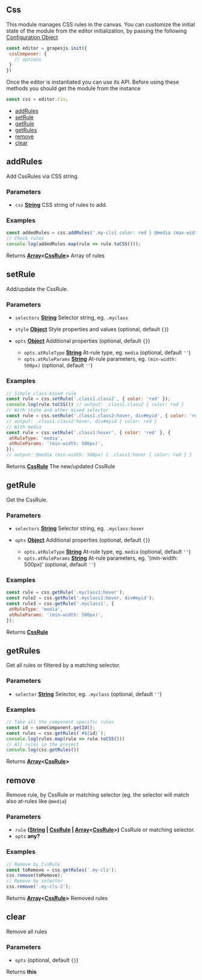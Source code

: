 <!-- Generated by documentation.js. Update this documentation by updating the source code. -->

## Css

This module manages CSS rules in the canvas.
You can customize the initial state of the module from the editor initialization, by passing the following [Configuration Object][1]

```js
const editor = grapesjs.init({
 cssComposer: {
   // options
 }
})
```

Once the editor is instantiated you can use its API. Before using these methods you should get the module from the instance

```js
const css = editor.Css;
```

*   [addRules][2]
*   [setRule][3]
*   [getRule][4]
*   [getRules][5]
*   [remove][6]
*   [clear][7]

[CssRule]: css_rule.html

## addRules

Add CssRules via CSS string.

### Parameters

*   `css` **[String][8]** CSS string of rules to add.

### Examples

```javascript
const addedRules = css.addRules('.my-cls{ color: red } @media (max-width: 992px) { .my-cls{ color: darkred } }');
// Check rules
console.log(addedRules.map(rule => rule.toCSS()));
```

Returns **[Array][9]<[CssRule]>** Array of rules

## setRule

Add/update the CssRule.

### Parameters

*   `selectors` **[String][8]** Selector string, eg. `.myclass`
*   `style` **[Object][10]** Style properties and values (optional, default `{}`)
*   `opts` **[Object][10]** Additional properties (optional, default `{}`)

    *   `opts.atRuleType` **[String][8]** At-rule type, eg. `media` (optional, default `''`)
    *   `opts.atRuleParams` **[String][8]** At-rule parameters, eg. `(min-width: 500px)` (optional, default `''`)

### Examples

```javascript
// Simple class-based rule
const rule = css.setRule('.class1.class2', { color: 'red' });
console.log(rule.toCSS()) // output: .class1.class2 { color: red }
// With state and other mixed selector
const rule = css.setRule('.class1.class2:hover, div#myid', { color: 'red' });
// output: .class1.class2:hover, div#myid { color: red }
// With media
const rule = css.setRule('.class1:hover', { color: 'red' }, {
 atRuleType: 'media',
 atRuleParams: '(min-width: 500px)',
});
// output: @media (min-width: 500px) { .class1:hover { color: red } }
```

Returns **[CssRule]** The new/updated CssRule

## getRule

Get the CssRule.

### Parameters

*   `selectors` **[String][8]** Selector string, eg. `.myclass:hover`
*   `opts` **[Object][10]** Additional properties (optional, default `{}`)

    *   `opts.atRuleType` **[String][8]** At-rule type, eg. `media` (optional, default `''`)
    *   `opts.atRuleParams` **[String][8]** At-rule parameters, eg. '(min-width: 500px)' (optional, default `''`)

### Examples

```javascript
const rule = css.getRule('.myclass1:hover');
const rule2 = css.getRule('.myclass1:hover, div#myid');
const rule3 = css.getRule('.myclass1', {
 atRuleType: 'media',
 atRuleParams: '(min-width: 500px)',
});
```

Returns **[CssRule]** 

## getRules

Get all rules or filtered by a matching selector.

### Parameters

*   `selector` **[String][8]** Selector, eg. `.myclass` (optional, default `''`)

### Examples

```javascript
// Take all the component specific rules
const id = someComponent.getId();
const rules = css.getRules(`#${id}`);
console.log(rules.map(rule => rule.toCSS()))
// All rules in the project
console.log(css.getRules())
```

Returns **[Array][9]<[CssRule]>** 

## remove

Remove rule, by CssRule or matching selector (eg. the selector will match also at-rules like `@media`)

### Parameters

*   `rule` **([String][8] | [CssRule] | [Array][9]<[CssRule]>)** CssRule or matching selector.
*   `opts` **any?** 

### Examples

```javascript
// Remove by CssRule
const toRemove = css.getRules('.my-cls');
css.remove(toRemove);
// Remove by selector
css.remove('.my-cls-2');
```

Returns **[Array][9]<[CssRule]>** Removed rules

## clear

Remove all rules

### Parameters

*   `opts`   (optional, default `{}`)

Returns **this** 

[1]: https://github.com/GrapesJS/grapesjs/blob/master/src/css_composer/config/config.ts

[2]: #addrules

[3]: #setrule

[4]: #getrule

[5]: #getrules

[6]: #remove

[7]: #clear

[8]: https://developer.mozilla.org/docs/Web/JavaScript/Reference/Global_Objects/String

[9]: https://developer.mozilla.org/docs/Web/JavaScript/Reference/Global_Objects/Array

[10]: https://developer.mozilla.org/docs/Web/JavaScript/Reference/Global_Objects/Object
